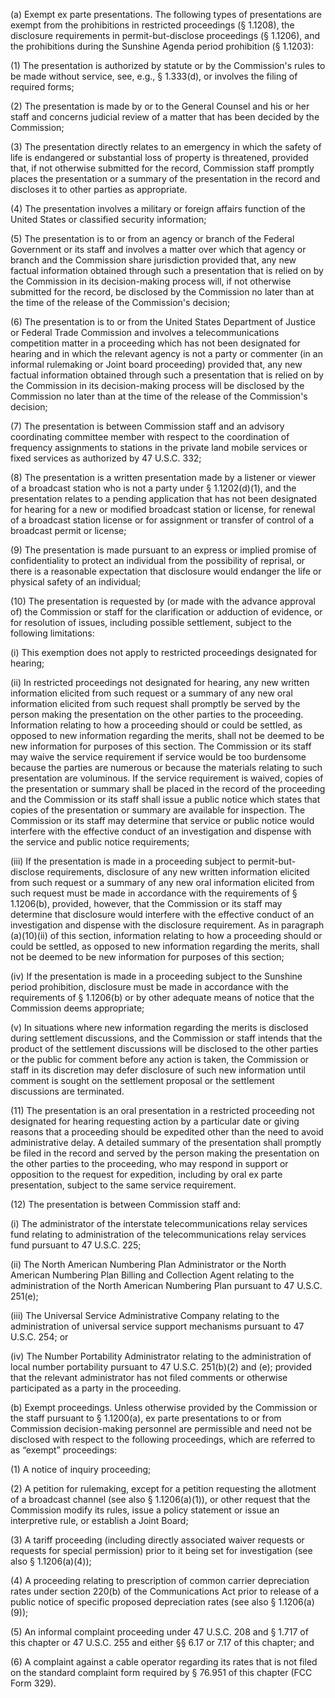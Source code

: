 (a) Exempt ex parte presentations. The following types of presentations are exempt from the prohibitions in restricted proceedings (§ 1.1208), the disclosure requirements in permit-but-disclose proceedings (§ 1.1206), and the prohibitions during the Sunshine Agenda period prohibition (§ 1.1203):

(1) The presentation is authorized by statute or by the Commission's rules to be made without service, see, e.g., § 1.333(d), or involves the filing of required forms;

(2) The presentation is made by or to the General Counsel and his or her staff and concerns judicial review of a matter that has been decided by the Commission;

(3) The presentation directly relates to an emergency in which the safety of life is endangered or substantial loss of property is threatened, provided that, if not otherwise submitted for the record, Commission staff promptly places the presentation or a summary of the presentation in the record and discloses it to other parties as appropriate.

(4) The presentation involves a military or foreign affairs function of the United States or classified security information;

(5) The presentation is to or from an agency or branch of the Federal Government or its staff and involves a matter over which that agency or branch and the Commission share jurisdiction provided that, any new factual information obtained through such a presentation that is relied on by the Commission in its decision-making process will, if not otherwise submitted for the record, be disclosed by the Commission no later than at the time of the release of the Commission's decision;

(6) The presentation is to or from the United States Department of Justice or Federal Trade Commission and involves a telecommunications competition matter in a proceeding which has not been designated for hearing and in which the relevant agency is not a party or commenter (in an informal rulemaking or Joint board proceeding) provided that, any new factual information obtained through such a presentation that is relied on by the Commission in its decision-making process will be disclosed by the Commission no later than at the time of the release of the Commission's decision;
                

(7) The presentation is between Commission staff and an advisory coordinating committee member with respect to the coordination of frequency assignments to stations in the private land mobile services or fixed services as authorized by 47 U.S.C. 332;

(8) The presentation is a written presentation made by a listener or viewer of a broadcast station who is not a party under § 1.1202(d)(1), and the presentation relates to a pending application that has not been designated for hearing for a new or modified broadcast station or license, for renewal of a broadcast station license or for assignment or transfer of control of a broadcast permit or license;

(9) The presentation is made pursuant to an express or implied promise of confidentiality to protect an individual from the possibility of reprisal, or there is a reasonable expectation that disclosure would endanger the life or physical safety of an individual;

(10) The presentation is requested by (or made with the advance approval of) the Commission or staff for the clarification or adduction of evidence, or for resolution of issues, including possible settlement, subject to the following limitations:

(i) This exemption does not apply to restricted proceedings designated for hearing;

(ii) In restricted proceedings not designated for hearing, any new written information elicited from such request or a summary of any new oral information elicited from such request shall promptly be served by the person making the presentation on the other parties to the proceeding. Information relating to how a proceeding should or could be settled, as opposed to new information regarding the merits, shall not be deemed to be new information for purposes of this section. The Commission or its staff may waive the service requirement if service would be too burdensome because the parties are numerous or because the materials relating to such presentation are voluminous. If the service requirement is waived, copies of the presentation or summary shall be placed in the record of the proceeding and the Commission or its staff shall issue a public notice which states that copies of the presentation or summary are available for inspection. The Commission or its staff may determine that service or public notice would interfere with the effective conduct of an investigation and dispense with the service and public notice requirements;

(iii) If the presentation is made in a proceeding subject to permit-but-disclose requirements, disclosure of any new written information elicited from such request or a summary of any new oral information elicited from such request must be made in accordance with the requirements of § 1.1206(b), provided, however, that the Commission or its staff may determine that disclosure would interfere with the effective conduct of an investigation and dispense with the disclosure requirement. As in paragraph (a)(10)(ii) of this section, information relating to how a proceeding should or could be settled, as opposed to new information regarding the merits, shall not be deemed to be new information for purposes of this section;
                

(iv) If the presentation is made in a proceeding subject to the Sunshine period prohibition, disclosure must be made in accordance with the requirements of § 1.1206(b) or by other adequate means of notice that the Commission deems appropriate;

(v) In situations where new information regarding the merits is disclosed during settlement discussions, and the Commission or staff intends that the product of the settlement discussions will be disclosed to the other parties or the public for comment before any action is taken, the Commission or staff in its discretion may defer disclosure of such new information until comment is sought on the settlement proposal or the settlement discussions are terminated.

(11) The presentation is an oral presentation in a restricted proceeding not designated for hearing requesting action by a particular date or giving reasons that a proceeding should be expedited other than the need to avoid administrative delay. A detailed summary of the presentation shall promptly be filed in the record and served by the person making the presentation on the other parties to the proceeding, who may respond in support or opposition to the request for expedition, including by oral ex parte presentation, subject to the same service requirement.

(12) The presentation is between Commission staff and:

(i) The administrator of the interstate telecommunications relay services fund relating to administration of the telecommunications relay services fund pursuant to 47 U.S.C. 225;

(ii) The North American Numbering Plan Administrator or the North American Numbering Plan Billing and Collection Agent relating to the administration of the North American Numbering Plan pursuant to 47 U.S.C. 251(e);

(iii) The Universal Service Administrative Company relating to the administration of universal service support mechanisms pursuant to 47 U.S.C. 254; or

(iv) The Number Portability Administrator relating to the administration of local number portability pursuant to 47 U.S.C. 251(b)(2) and (e); provided that the relevant administrator has not filed comments or otherwise participated as a party in the proceeding.

(b) Exempt proceedings. Unless otherwise provided by the Commission or the staff pursuant to § 1.1200(a), ex parte presentations to or from Commission decision-making personnel are permissible and need not be disclosed with respect to the following proceedings, which are referred to as “exempt” proceedings:

(1) A notice of inquiry proceeding;

(2) A petition for rulemaking, except for a petition requesting the allotment of a broadcast channel (see also § 1.1206(a)(1)), or other request that the Commission modify its rules, issue a policy statement or issue an interpretive rule, or establish a Joint Board;

(3) A tariff proceeding (including directly associated waiver requests or requests for special permission) prior to it being set for investigation (see also § 1.1206(a)(4));

(4) A proceeding relating to prescription of common carrier depreciation rates under section 220(b) of the Communications Act prior to release of a public notice of specific proposed depreciation rates (see also § 1.1206(a)(9));

(5) An informal complaint proceeding under 47 U.S.C. 208 and § 1.717 of this chapter or 47 U.S.C. 255 and either §§ 6.17 or 7.17 of this chapter; and

(6) A complaint against a cable operator regarding its rates that is not filed on the standard complaint form required by § 76.951 of this chapter (FCC Form 329).
                

